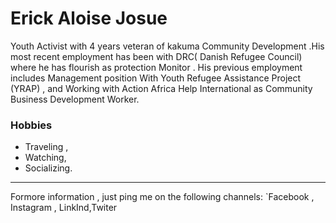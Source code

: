 # Erick Aloise Josue

Youth Activist with 4 years veteran of kakuma Community Development .His most
recent employment has been with DRC( Danish Refugee Council) where he has
flourish as protection Monitor . His previous employment includes Management
position With Youth Refugee Assistance Project (YRAP) , and Working with Action
Africa Help International as Community Business Development Worker.

### Hobbies

- Traveling ,
- Watching,
- Socializing.

---

Formore information , just ping me on the following channels: `Facebook ,
Instagram , LinkInd,Twiter
